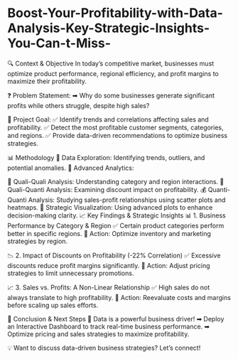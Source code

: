 # Boost-Your-Profitability-with-Data-Analysis-Key-Strategic-Insights-You-Can-t-Miss-
🔍 Context & Objective
In today’s competitive market, businesses must optimize product performance, regional efficiency, and profit margins to maximize their profitability.

❓ Problem Statement:
➡ Why do some businesses generate significant profits while others struggle, despite high sales?

🎯 Project Goal:
✅ Identify trends and correlations affecting sales and profitability.
✅ Detect the most profitable customer segments, categories, and regions.
✅ Provide data-driven recommendations to optimize business strategies.

📊 Methodology
🔹 Data Exploration: Identifying trends, outliers, and potential anomalies.
🔹 Advanced Analytics:

📍 Quali-Quali Analysis: Understanding category and region interactions.
🛒 Quali-Quanti Analysis: Examining discount impact on profitability.
💰 Quanti-Quanti Analysis: Studying sales-profit relationships using scatter plots and heatmaps.
🔹 Strategic Visualization: Using advanced plots to enhance decision-making clarity.
📈 Key Findings & Strategic Insights
📊 1. Business Performance by Category & Region
✅ Certain product categories perform better in specific regions.
📌 Action: Optimize inventory and marketing strategies by region.

📉 2. Impact of Discounts on Profitability (-22% Correlation)
✅ Excessive discounts reduce profit margins significantly.
📌 Action: Adjust pricing strategies to limit unnecessary promotions.

📈 3. Sales vs. Profits: A Non-Linear Relationship
✅ High sales do not always translate to high profitability.
📌 Action: Reevaluate costs and margins before scaling up sales efforts.

🚀 Conclusion & Next Steps
📢 Data is a powerful business driver!
➡ Deploy an Interactive Dashboard to track real-time business performance.
➡ Optimize pricing and sales strategies to maximize profitability.

💡 Want to discuss data-driven business strategies? Let’s connect!
